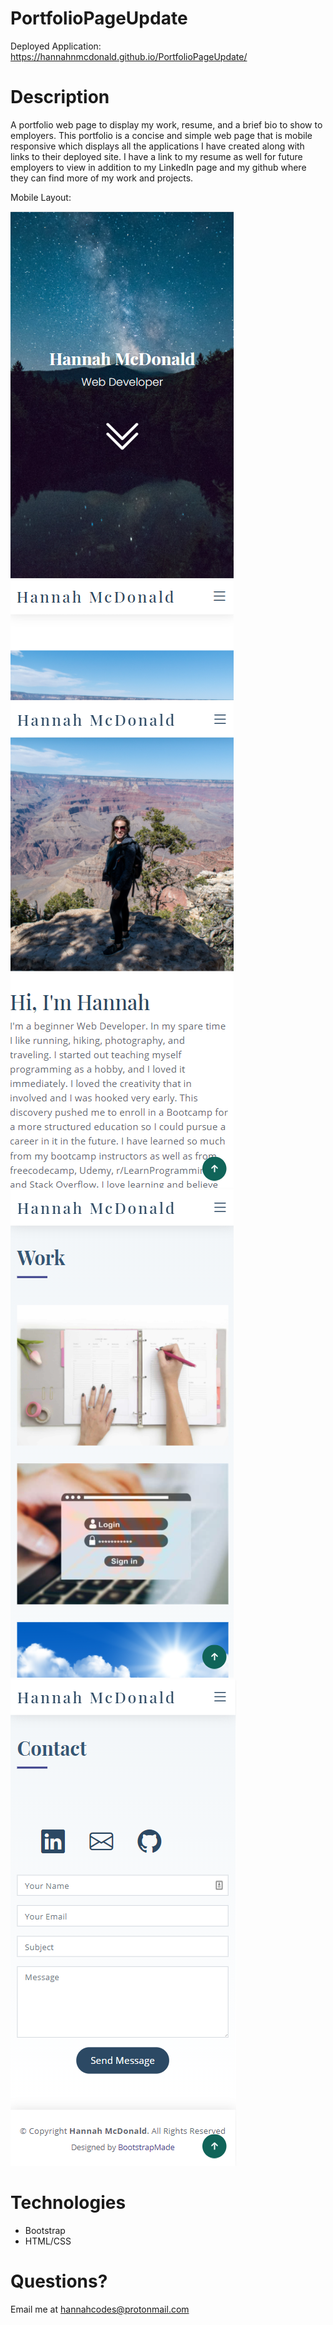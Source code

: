 # PortfolioPageUpdate

Deployed Application: https://hannahnmcdonald.github.io/PortfolioPageUpdate/

# Description

A portfolio web page to display my work, resume, and a brief bio to show to employers. This portfolio is a concise and simple web page that is mobile responsive which displays all the applications I have created along with links to their deployed site. I have a link to my resume as well for future employers to view in addition to my LinkedIn page and my github where they can find more of my work and projects.

Mobile Layout:

![Mobile1](./assets/img/Mobile1.png)
![Mobile2](./assets/img/Mobile2.png)
![Mobile3](./assets/img/mobile3.png)
![Mobile4](./assets/img/Mobile4.png)


# Technologies

* Bootstrap
* HTML/CSS

# Questions?

Email me at hannahcodes@protonmail.com
